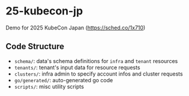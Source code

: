 # 25-kubecon-jp

Demo for 2025 KubeCon Japan (https://sched.co/1x710)

## Code Structure

- `schema/`: data's schema definitions for `infra` and `tenant` resources
- `tenants/`: tenant's input data for resource requests
- `clusters/`: infra admin to specify account infos and cluster requests
- `go/generated/`: auto-generated go code
- `scripts/`: misc utility scripts
